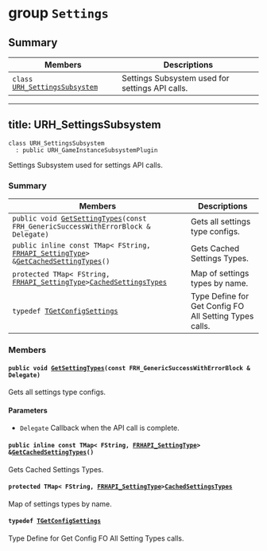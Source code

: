 # group `Settings` <a id="group__Settings"></a>

## Summary

 Members                        | Descriptions                                
--------------------------------|---------------------------------------------
`class `[`URH_SettingsSubsystem`](#classURH__SettingsSubsystem) | Settings Subsystem used for settings API calls.

---
title: URH_SettingsSubsystem
---

```
class URH_SettingsSubsystem
  : public URH_GameInstanceSubsystemPlugin
```

Settings Subsystem used for settings API calls.

### Summary

 Members                        | Descriptions                                
--------------------------------|---------------------------------------------
`public void `[`GetSettingTypes`](#classURH__SettingsSubsystem_1a9baeabf8f6c627f0aeb372d167860dbb)`(const FRH_GenericSuccessWithErrorBlock & Delegate)` | Gets all settings type configs.
`public inline const TMap< FString, `[`FRHAPI_SettingType`](models/RHAPI_SettingType.md#structFRHAPI__SettingType)` > & `[`GetCachedSettingTypes`](#classURH__SettingsSubsystem_1abb85d55eef809317eec10c4389832e19)`()` | Gets Cached Settings Types.
`protected TMap< FString, `[`FRHAPI_SettingType`](models/RHAPI_SettingType.md#structFRHAPI__SettingType)` > `[`CachedSettingsTypes`](#classURH__SettingsSubsystem_1ab978c2c24f56b7723acdc0c5fb7264d5) | Map of settings types by name.
`typedef `[`TGetConfigSettings`](#classURH__SettingsSubsystem_1a38cbf40b30111c905cd3926ac5c9d368) | Type Define for Get Config FO All Setting Types calls.

### Members

#### `public void `[`GetSettingTypes`](#classURH__SettingsSubsystem_1a9baeabf8f6c627f0aeb372d167860dbb)`(const FRH_GenericSuccessWithErrorBlock & Delegate)` <a id="classURH__SettingsSubsystem_1a9baeabf8f6c627f0aeb372d167860dbb"></a>

Gets all settings type configs.

#### Parameters
* `Delegate` Callback when the API call is complete.

#### `public inline const TMap< FString, `[`FRHAPI_SettingType`](models/RHAPI_SettingType.md#structFRHAPI__SettingType)` > & `[`GetCachedSettingTypes`](#classURH__SettingsSubsystem_1abb85d55eef809317eec10c4389832e19)`()` <a id="classURH__SettingsSubsystem_1abb85d55eef809317eec10c4389832e19"></a>

Gets Cached Settings Types.

#### `protected TMap< FString, `[`FRHAPI_SettingType`](models/RHAPI_SettingType.md#structFRHAPI__SettingType)` > `[`CachedSettingsTypes`](#classURH__SettingsSubsystem_1ab978c2c24f56b7723acdc0c5fb7264d5) <a id="classURH__SettingsSubsystem_1ab978c2c24f56b7723acdc0c5fb7264d5"></a>

Map of settings types by name.

#### `typedef `[`TGetConfigSettings`](#classURH__SettingsSubsystem_1a38cbf40b30111c905cd3926ac5c9d368) <a id="classURH__SettingsSubsystem_1a38cbf40b30111c905cd3926ac5c9d368"></a>

Type Define for Get Config FO All Setting Types calls.

